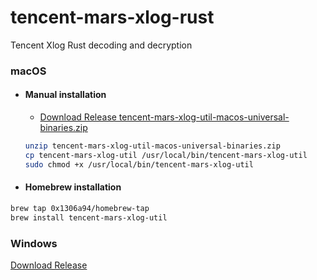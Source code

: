 # tencent-mars-xlog-rust
Tencent Xlog Rust decoding and decryption

### macOS
  - #### Manual installation
    * [Download Release tencent-mars-xlog-util-macos-universal-binaries.zip](https://github.com/0x1306a94/tencent-mars-xlog-rust/releases)
    ```sh
    unzip tencent-mars-xlog-util-macos-universal-binaries.zip
    cp tencent-mars-xlog-util /usr/local/bin/tencent-mars-xlog-util
    sudo chmod +x /usr/local/bin/tencent-mars-xlog-util
    ```
  - #### Homebrew installation
  ```sh
  brew tap 0x1306a94/homebrew-tap
  brew install tencent-mars-xlog-util
  ```

### Windows
[Download Release](https://github.com/0x1306a94/tencent-mars-xlog-rust/releases)
